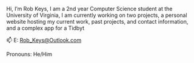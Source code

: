 Hi, I’m Rob Keys, I am a 2nd year Computer Science student at the University of Virginia, I am currently working on two projects, a personal website hosting my current work, past projects, and contact information, and a complex app for a Tidbyt 

📫 E: Rob_Keys@Outlook.com

Pronouns: He/Him
